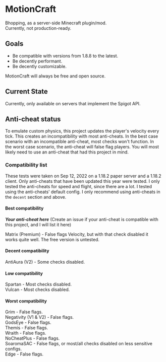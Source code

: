 # MotionCraft

Bhopping, as a server-side Minecraft plugin/mod.  
Currently, not production-ready.  

## Goals

- Be compatible with versions from 1.8.8 to the latest.
- Be decently performant.
- Be decently customizable.

MotionCraft will always be free and open source.

## Current State

Currently, only available on servers that implement the Spigot API.

## Anti-cheat status

To emulate custom physics, this project updates the player's velocity every tick. This creates an incompatibility with most anti-cheats. In the best case scenario with an incompatible anti-cheat, most checks won't function. In the worst case scenario, the anti-cheat will false flag players. You will most likely need to use an anti-cheat that had this project in mind.

### Compatibility list

These tests were taken on Sep 12, 2022 on a 1.18.2 paper server and a 1.18.2 client.
Only anti-cheats that have been updated this year were tested. I only tested the anti-cheats for speed and flight, since there are a lot.
I tested using the anti-cheats' default config. I only recommend using anti-cheats in the `decent` section and above.

#### Best compatibility

**_Your anti-cheat here_** (Create an issue if your anti-cheat is compatible with this project, and I will list it here) 

Matrix (Premium) - False flags Velocity, but with that check disabled it works quite well. The free version is untested.  

#### Decent compatibility

AntiAura (V2) - Some checks disabled.  

#### Low compatibility

Spartan - Most checks disabled.  
Vulcan - Most checks disabled.  

#### Worst compatibility

Grim - False flags.  
Negativity (V1 & V2) - False flags.  
GodsEye - False flags.  
Themis - False flags.  
Wraith - False flags.  
NoCheatPlus - False flags.  
SoaromaSAC - False flags, or most/all checks disabled on less sensitive configs.  
Edge - False flags.  